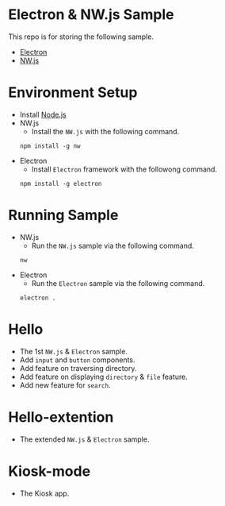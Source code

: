 # Electron & NW.js Sample
This repo is for storing the following sample.
* [Electron](http://electronjs.org/) 
* [NW.js](https://nwjs.io/)

# Environment Setup
* Install [Node.js](https://nodejs.org/en/)
* NW.js
    * Install the `NW.js` with the following command.
    ```
    npm install -g nw
    ```
* Electron
    * Install `Electron` framework with the followong command.
    ```
    npm install -g electron
    ```

# Running Sample
* NW.js
    * Run the `NW.js` sample via the following command.
    ```
    nw
    ```
* Electron
    * Run the `Electron` sample via the following command.
    ```
    electron .
    ```

# Hello
* The 1st `NW.js` & `Electron` sample.
* Add `input` and `button` components.
* Add feature on traversing directory.
* Add feature on displaying `directory` & `file` feature.
* Add new feature for `search`.

# Hello-extention
* The extended `NW.js` & `Electron` sample.

# Kiosk-mode
* The Kiosk app.